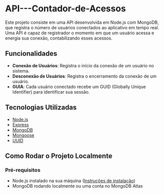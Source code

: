 # API---Contador-de-Acessos
Este projeto consiste em uma API desenvolvida em Node.js com MongoDB, que registra o número de usuários conectados ao aplicativo em tempo real. Uma API é capaz de registrador o momento em que um usuário acessa e energia sua conexão, contabilizando esses acessos.

## Funcionalidades

- **Conexão de Usuários**: Registra o início da conexão de um usuário no sistema.
- **Desconexão de Usuários**: Registra o encerramento da conexão de um usuário.
- **GUIA**: Cada usuário conectado recebe um GUID (Globally Unique Identifier) para identificar sua sessão.

## Tecnologias Utilizadas

- [Node.js](https://nodejs.org)
- [Express](https://expressjs.com/)
- [MongoDB](https://www.mongodb.com/)
- [Mongoose](https://mongoosejs.com/)
- [UUID](https://www.npmjs.com/package/uuid)

## Como Rodar o Projeto Localmente

### Pré-requisitos

- Node.js instalado na sua máquina ([Instruções de instalação](https://nodejs.org/))
- MongoDB rodando localmente ou uma conta no MongoDB Atlas
